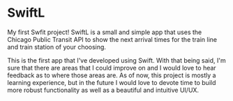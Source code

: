 # SwiftL
My first Swfit project! SwiftL is a small and simple app that uses the Chicago Public Transit API to show the next arrival times for the train line and train station of your choosing.

This is the first app that I've developed using Swift. With that being said, I'm sure that there are areas that I could improve on and I would love to hear feedback as to where those areas are. As of now, this project is mostly a learning experience, but in the future I would love to devote time to build more robust functionality as well as a beautiful and intuitive UI/UX.


